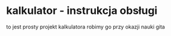 # kalkulator - instrukcja obsługi
to jest prosty projekt kalkulatora
robimy go przy okazji nauki gita


